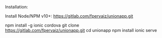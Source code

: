 Installation:

Install Node/NPM v10+: https://gitlab.com/fpervaiz/unionapp.git

npm install -g ionic cordova
git clone https://gitlab.com/fpervaiz/unionapp.git
cd unionapp
npm install
ionic serve